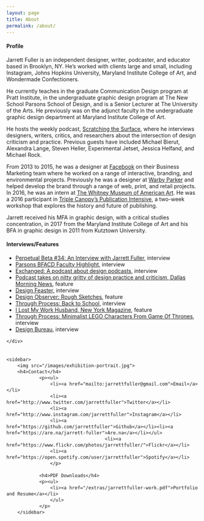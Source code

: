 ```yaml
---
layout: page
title: About
permalink: /about/
---
```


<!--<img class="img-hero" src="/images/portrait.jpg"/>-->

<div class="profile">
<div class="text">

<div class="profile_section">
<h4>Profile</h4>
<article><p>Jarrett Fuller is an independent designer, writer, podcaster, and educator based in Brooklyn, NY. He’s worked with clients large and small, including Instagram, Johns Hopkins University, Maryland Institute College of Art, and Wondermade Confectioners.</p>

<p>He currently teaches in the graduate Communication Design program at Pratt Institute, in the undergraduate graphic design program at The New School Parsons School of Design, and is a Senior Lecturer at The University of the Arts. He previously was on the adjunct faculty in the undergraduate graphic design department at Maryland Institute College of Art.</p>

<p>He hosts the weekly podcast, <a href="http://www.scratchingthesurface.fm">Scratching the Surface</a>, where he interviews designers, writers, critics, and researchers about the intersection of design criticism and practice. Previous guests have included Michael Bierut, Alexandra Lange, Steven Heller, Experimental Jetset, Jessica Helfand, and Michael Rock.</p>

<p>From 2013 to 2015, he was a designer at <a href="http://www.facebook.com">Facebook</a> on their Business Marketing team where he worked on a range of interactive, branding, and environmental projects. Previously he was a designer at <a href="http://www.warbyparker.com">Warby Parker</a> and helped develop the brand through a range of web, print, and retail projects. In 2016, he was an intern at <a href="http://www.whitney.org">The Whitney Museum of American Art</a>. He was a 2016 participant in <a href="https://www.canopycanopycanopy.com/education#intensive">Triple Canopy’s Publication Intensive</a>, a two-week workshop that explores the history and future of publishing.</p>

<p>Jarrett received his MFA in graphic design, with a critical studies concentration, in 2017 from the Maryland Institute College of Art and his BFA in graphic design in 2011 from Kutztown University.</p>
</article>
</div>

<div class="profile_section">
            <h4>Interviews/Features</h4>
            <article><ul>
                <li><a href="http://perpetualbeta.vcfa.edu/2018/02/05/huh-34-an-interview-with-jarrett-fuller/">Perpetual Beta #34: An Interview with Jarrett Fuller</a>, interview</li>
                <li><a href="http://amt.parsons.edu/blog/bfacd-faculty-highlight-jarrett-fuller/">Parsons BFACD Faculty Highlight</a>, interview</li>
            <li><a href="https://soundcloud.com/user-54181376/jarrettfuller">Exchanged: A podcast about design podcasts</a>, interview</li>
            <li><a href="https://www.dallasnews.com/arts/architecture/2017/08/26/podcast-takes-nitty-gritty-design-practice-criticism">Podcast takes on nitty gritty of design practice and criticism, Dallas Morning News</a>, feature</li>
            <li><a href="http://designfeaster.blogspot.com/2017/03/jarrett-fuller-side-projects.html">Design Feaster,</a> interview</li>
            <li><a href="http://designobserver.com/feature/rough-sketches/39367/">Design Observer: Rough Sketches</A>, feature</li>
<li><a href="http://throughprocess.com/archive/2015/12/10/">Through Process: Back to School</a>, interview</li>
<li><a href="http://nymag.com/thecut/2014/11/I-lost-my-work-husband.html">I Lost My Work Husband, New York Magazine</a>, feature</li>
<li><a href="http://throughprocess.com/archive/2014/06/16/">Through Process: Minimalist LEGO Characters From Game Of Thrones</A>, interview</li>
<li><a href="http://www.wearedesignbureau.com/projects/dialogue-jarrett-fuller/">Design Bureau</A>, interview</li>
</ul>
</article>
            </div>

    </div>


    <sidebar>
        <img src="/images/exhibition-portrait.jpg">
        <h4>Contact</h4>
                <p><ul>
                    <li><a href="mailto:jarrettfuller@gmail.com">Email</a></li>
                    <li><a href="http://www.twitter.com/jarrettfuller">Twitter</a></li>
                    <li><a href="http://www.instagram.com/jarrettfuller">Instagram</a></li>
                    <li><a href="https://github.com/jarrettfuller">Github</a></li><li><a href="https://are.na/jarrett-fuller">Are.na</a></li></ul>
                                        <li><a href="https://www.flickr.com/photos/jarrettfuller/">Flickr</a></li>
                    <li><a href="https://open.spotify.com/user/jarrettfuller">Spotify</a></li>
                    </p>

                <h4>PDF Downloads</h4>
                <p><ul>
                    <li><a href="/extras/jarrettfuller-work.pdf">Portfolio and Resume</a></li>
                    </ul>
                </p>
        </sidebar>


<!--
### More Information



### Contact

[email@domain.com](mailto:email@domain.com)-->
